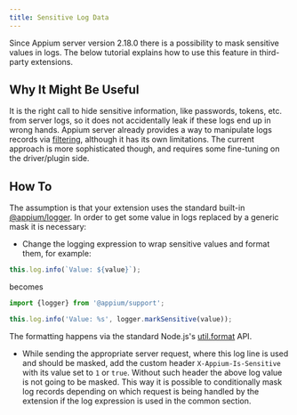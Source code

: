 ```yaml
---
title: Sensitive Log Data
---
```


Since Appium server version 2.18.0 there is a possibility to mask sensitive
values in logs. The below tutorial explains how to use this feature in third-party
extensions.

## Why It Might Be Useful

It is the right call to hide sensitive information, like passwords, tokens, etc.
from server logs, so it does not accidentally leak if these logs end up in wrong hands.
Appium server already provides a way to manipulate logs records via
[filtering](../guides/log-filters.md), although it has its own limitations.
The current approach is more sophisticated though, and requires some fine-tuning
on the driver/plugin side.

## How To

The assumption is that your extension uses the standard built-in
[@appium/logger](https://www.npmjs.com/package/@appium/logger).
In order to get some value in logs replaced by a generic mask it is necessary:

- Change the logging expression to wrap sensitive values and format them, for example:

```js
this.log.info(`Value: ${value}`);
```

becomes

```js
import {logger} from '@appium/support';

this.log.info('Value: %s', logger.markSensitive(value));
```

The formatting happens via the standard Node.js's
[util.format](https://nodejs.org/api/util.html#utilformatformat-args) API.

- While sending the appropriate server request, where this log line is used and should be masked,
  add the custom header `X-Appium-Is-Sensitive` with its value set to `1` or `true`.
  Without such header the above log value is not going to be masked.
  This way it is possible to conditionally mask log records depending on which
  request is being handled by the extension if the log expression is used in the
  common section.
